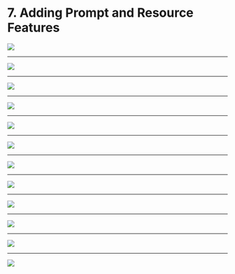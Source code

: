 # 7. Adding Prompt and Resource Features

![](Slides/videoframe_0.png)

---

![](Slides/videoframe_500507.png)

---

![](Slides/videoframe_519010.png)

---

![](Slides/videoframe_532238.png)

---

![](Slides/videoframe_537870.png)

---

![](Slides/videoframe_553677.png)

---

![](Slides/videoframe_599802.png)

---

![](Slides/videoframe_629471.png)

---

![](Slides/videoframe_635672.png)

---

![](Slides/videoframe_646525.png)

---

![](Slides/videoframe_648066.png)

---

![](Slides/videoframe_677292.png)
